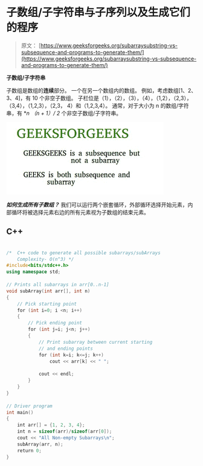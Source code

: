# 子数组/子字符串与子序列以及生成它们的程序

> 原文： [https://www.geeksforgeeks.org/subarraysubstring-vs-subsequence-and-programs-to-generate-them/](https://www.geeksforgeeks.org/subarraysubstring-vs-subsequence-and-programs-to-generate-them/)

**子数组/子字符串**

子数组是数组的**连续**部分。 一个在另一个数组内的数组。 例如，考虑数组[1、2、3、4]，有 10 个非空子数组。 子栏位是（1），（2），（3），（4），（1,2），（2,3），（3,4），（1,2,3），（2,3， 4）和（1,2,3,4）。 通常，对于大小为 n 的数组/字符串，有 **n *（n + 1）/ 2** 个非空子数组/子字符串。

![subseq-vs-subarray](img/47f0bfa4f49024229591b348fb3d6d3f.png)

***如何生成所有子数组？***
我们可以运行两个嵌套循环，外部循环选择开始元素，内部循环将被选择元素右边的所有元素视为子数组的结束元素。

## C++ 

```cpp

/*  C++ code to generate all possible subarrays/subArrays 
    Complexity- O(n^3) */
#include<bits/stdc++.h> 
using namespace std; 

// Prints all subarrays in arr[0..n-1] 
void subArray(int arr[], int n) 
{ 
    // Pick starting point 
    for (int i=0; i <n; i++) 
    { 
        // Pick ending point 
        for (int j=i; j<n; j++) 
        { 
            // Print subarray between current starting 
            // and ending points 
            for (int k=i; k<=j; k++) 
                cout << arr[k] << " "; 

            cout << endl; 
        } 
    } 
} 

// Driver program 
int main() 
{ 
    int arr[] = {1, 2, 3, 4}; 
    int n = sizeof(arr)/sizeof(arr[0]); 
    cout << "All Non-empty Subarrays\n"; 
    subArray(arr, n); 
    return 0; 
} 

```